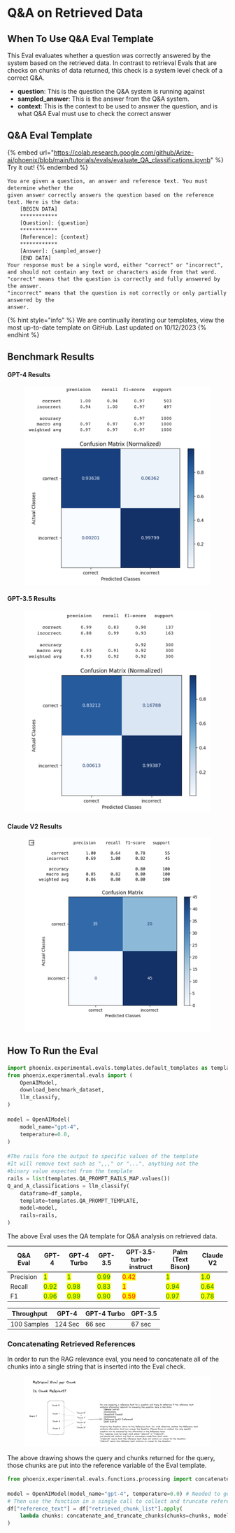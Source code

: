 # Q\&A on Retrieved Data

## When To Use Q\&A Eval Template

This Eval evaluates whether a question was correctly answered by the system based on the retrieved data. In contrast to retrieval Evals that are checks on chunks of data returned, this check is a system level check of a correct Q\&A.

* **question**: This is the question the Q\&A system is running against
* **sampled\_answer**: This is the answer from the Q\&A system.
* **context**: This is the context to be used to answer the question, and is what Q\&A Eval must use to check the correct answer

## Q\&A Eval Template

{% embed url="https://colab.research.google.com/github/Arize-ai/phoenix/blob/main/tutorials/evals/evaluate_QA_classifications.ipynb" %}
Try it out!
{% endembed %}

```
You are given a question, an answer and reference text. You must determine whether the
given answer correctly answers the question based on the reference text. Here is the data:
    [BEGIN DATA]
    ************
    [Question]: {question}
    ************
    [Reference]: {context}
    ************
    [Answer]: {sampled_answer}
    [END DATA]
Your response must be a single word, either "correct" or "incorrect",
and should not contain any text or characters aside from that word.
"correct" means that the question is correctly and fully answered by the answer.
"incorrect" means that the question is not correctly or only partially answered by the
answer.
```

{% hint style="info" %}
We are continually iterating our templates, view the most up-to-date template on GitHub. Last updated on 10/12/2023
{% endhint %}

## Benchmark Results

#### GPT-4 Results

<figure><img src="../../.gitbook/assets/Screenshot 2023-09-16 at 5.25.14 PM.png" alt=""><figcaption></figcaption></figure>

#### GPT-3.5 Results

<figure><img src="../../.gitbook/assets/Screenshot 2023-09-16 at 5.38.50 PM.png" alt=""><figcaption></figcaption></figure>

#### Claude V2 Results

<figure><img src="../../.gitbook/assets/claude_v2_q_n_a.png" alt=""><figcaption></figcaption></figure>

## How To Run the Eval

```python
import phoenix.experimental.evals.templates.default_templates as templates
from phoenix.experimental.evals import (
    OpenAIModel,
    download_benchmark_dataset,
    llm_classify,
)

model = OpenAIModel(
    model_name="gpt-4",
    temperature=0.0,
)

#The rails fore the output to specific values of the template
#It will remove text such as ",,," or "...", anything not the
#binary value expected from the template
rails = list(templates.QA_PROMPT_RAILS_MAP.values())
Q_and_A_classifications = llm_classify(
    dataframe=df_sample,
    template=templates.QA_PROMPT_TEMPLATE,
    model=model,
    rails=rails,
)
```

The above Eval uses the QA template for Q\&A analysis on retrieved data.

| Q\&A Eval | GPT-4                                  | GPT-4 Turbo                            | GPT-3.5                                | GPT-3.5-turbo-instruct               | Palm (Text Bison)                      | Claude V2                              |
| --------- | -------------------------------------- | -------------------------------------- | -------------------------------------- | ------------------------------------ | -------------------------------------- | -------------------------------------- |
| Precision | <mark style="color:green;">1</mark>    | <mark style="color:green;">1</mark>    | <mark style="color:green;">0.99</mark> | <mark style="color:red;">0.42</mark> | <mark style="color:green;">1</mark>    | <mark style="color:green;">1.0</mark>  |
| Recall    | <mark style="color:green;">0.92</mark> | <mark style="color:green;">0.98</mark> | <mark style="color:green;">0.83</mark> | <mark style="color:red;">1</mark>    | <mark style="color:green;">0.94</mark> | <mark style="color:green;">0.64</mark> |
| F1        | <mark style="color:green;">0.96</mark> | <mark style="color:green;">0.99</mark> | <mark style="color:green;">0.90</mark> | <mark style="color:red;">0.59</mark> | <mark style="color:green;">0.97</mark> | <mark style="color:green;">0.78</mark> |

| Throughput  | GPT-4   | GPT-4 Turbo | GPT-3.5 |
| ----------- | ------- | ----------- | ------- |
| 100 Samples | 124 Sec | 66 sec      | 67 sec  |

### Concatenating Retrieved References&#x20;

In order to run the RAG relevance eval, you need to concatenate all of the chunks into a single string that is inserted into the Eval check.

<figure><img src="../../.gitbook/assets/chunks_concat.png" alt=""><figcaption></figcaption></figure>

The above drawing shows the query and chunks returned for the query, those chunks are put into the reference variable of the Eval template.

```python
from phoenix.experimental.evals.functions.processing import concatenate_and_truncate_chunks

model = OpenAIModel(model_name="gpt-4", temperature=0.0) # Needed to get token size supported
# Then use the function in a single call to collect and truncate reference.
df["reference_text"] = df["retrieved_chunk_list"].apply(
    lambda chunks: concatenate_and_truncate_chunks(chunks=chunks, model=model, token_buffer=700)
)
```
